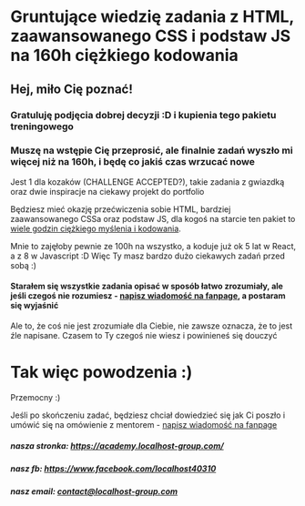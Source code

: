 # Gruntujące wiedzię zadania z HTML, zaawansowanego CSS i podstaw JS na 160h ciężkiego kodowania

## Hej, miło Cię poznać!

### Gratuluję podjęcia dobrej decyzji :D i kupienia tego pakietu treningowego

### Muszę na wstępie Cię przeprosić, ale finalnie zadań wyszło mi więcej niż na 160h, i będę co jakiś czas wrzucać nowe

Jest 1 dla kozaków (CHALLENGE ACCEPTED?), takie zadania z gwiazdką oraz dwie inspiracje na ciekawy projekt do portfolio

Będziesz mieć okazję przećwiczenia sobie HTML, bardziej zaawansowanego CSSa oraz podstaw JS,
dla kogoś na starcie ten pakiet to <u>wiele godzin ciężkiego myślenia i kodowania</u>.

Mnie to zajęłoby pewnie ze 100h na wszystko, a koduje już ok 5 lat w React, a z 8 w Javascript :D Więc Ty masz bardzo dużo ciekawych zadań przed sobą :)

#### Starałem się wszystkie zadania opisać w sposób łatwo zrozumiały, ale jeśli czegoś nie rozumiesz - <u>napisz wiadomość na fanpage</u>, a postaram się wyjaśnić

Ale to, że coś nie jest zrozumiałe dla Ciebie, nie zawsze oznacza, że to jest źle napisane. Czasem to Ty czegoś nie wiesz i powinieneś się douczyć

# Tak więc powodzenia :) 
Przemocny :) 

Jeśli po skończeniu zadać, będziesz chciał dowiedzieć się jak Ci poszło i umówić się na omówienie z mentorem - <u>napisz wiadomość na fanpage</u>

##### nasza stronka: https://academy.localhost-group.com/
##### nasz fb: https://www.facebook.com/localhost40310
##### nasz email: contact@localhost-group.com
